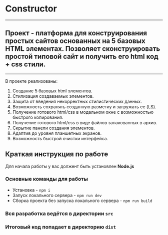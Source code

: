 # Constructor
---
## Проект - платформа для конструирования простых сайтов основанных на 5 базовых HTML элементах. Позволяет сконструировать простой типовой сайт и получить его html код + css стили. 
---

В проекте реализованы:

1. Создание 5 базовых html элементов.
2. Стилизация создаваемых элементов.
3. Защита от введения некорректных стилистических данных.
4. Возможность сохранять созданную разметку и загружать ее (LS).
5. Получение готового html/css в модальном окне с возможностью быстрого копирования.
6. Получение готового html/css в виде файлов запакованных в архив.
7. Скрытие панели создания элементов.
8. Адаптив до уровня планшетных экранов.
9. Возможность быстрой очистки интерфейса.

## Краткая инструкция по работе
Для начала работы у вас должент быть установлен **Node.js**

### Основные команды для работы
- Установка - `npm i`
- Запуск локального сервера - `npm run dev`
- Сборка проекта без запуска локального сервера - `npm run build`

### Вся разработка ведётся в директории `src`
### Итоговый код попадает в директорию `dist`
